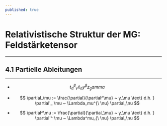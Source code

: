 ```yaml
---
published: true
---
```

# Relativistische Struktur der MG: Feldstärketensor

---

## 4.1 Partielle Ableitungen

---

- $$ t_\alpha^\beta_\gamma \tilde x_\alpha y^\beta z_gamma $$

- $$ \partial_\mu := \frac{\partial}{\partial^\mu} ~ y_\mu \text{ d.h. } \partial'_ \mu ~ \Lambda_mu^{\ \nu} \partial_\nu $$


- $$ \partial^\mu := \frac{\partial}{\partial_\mu} ~ y_\mu \text{ d.h. } \partial'^ \mu ~ \Lambda^mu_{\ \nu} \partial_\nu $$